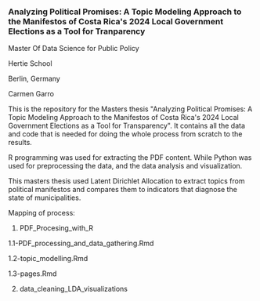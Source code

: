 ### Analyzing Political Promises: A Topic Modeling Approach to the Manifestos of Costa Rica's 2024 Local Government Elections as a Tool for Tranparency

Master Of Data Science for Public Policy

Hertie School

Berlin, Germany

Carmen Garro

This is the repository for the Masters thesis "Analyzing Political Promises: A Topic Modeling Approach to the Manifestos of Costa Rica's 2024 Local Government Elections as a Tool for Transparency". It contains all the data and code that is needed for doing the whole process from scratch to the results.

R programming was used for extracting the PDF content. While Python was used for preprocessing the data, and the data analysis and visualization.

This masters thesis used Latent Dirichlet Allocation to extract topics from political manifestos and compares them to indicators that diagnose the state of municipalities.

Mapping of process:

1. PDF_Procesing_with_R

1.1-PDF_processing_and_data_gathering.Rmd

1.2-topic_modelling.Rmd

1.3-pages.Rmd

2. data_cleaning_LDA_visualizations
